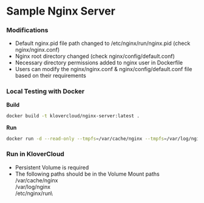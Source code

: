 # Sample Nginx Server

####
### Modifications

- Default nginx.pid file path changed to /etc/nginx/run/nginx.pid (check nginx/nginx.conf)
- Nginx root directory changed (check nginx/config/default.conf)
- Necessary directory permissions added to nginx user in Dockerfile
- Users can modify the nginx/nginx.conf & nginx/config/default.conf file based on their requirements

####
### Local Testing with Docker

**Build**
```sh
docker build -t klovercloud/nginx-server:latest .
```
**Run**
```sh
docker run -d --read-only --tmpfs=/var/cache/nginx --tmpfs=/var/log/nginx --tmpfs=/etc/nginx/run -p 8080:8080 klovercloud/nginx-server:latest
```
####
### Run in KloverCloud
- Persistent Volume is required
- The following paths should be in the Volume Mount paths\
/var/cache/nginx\
/var/log/nginx\
/etc/nginx/run\
